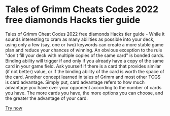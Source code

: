 # Tales of Grimm Cheats Codes 2022 free diamonds Hacks tier guide

Tales of Grimm Cheat Codes 2022 free diamonds Hacks tier guide - While it sounds interesting to cram as many abilities as possible into your deck, using only a few (say, one or two) keywords can create a more stable game plan and reduce your chances of winning. An obvious exception to the rule "don't fill your deck with multiple copies of the same card" is bonded cards. Binding ability will trigger if and only if you already have a copy of the same card in your game field. Ask yourself if there is a card that provides similar (if not better) value, or if the binding ability of the card is worth the space of the card. Another concept learned in tales of Grimm and most other TCGS is card advantage. Simply put, card advantage refers to how much advantage you have over your opponent according to the number of cards you have. The more cards you have, the more options you can choose, and the greater the advantage of your card.

<a href="https://windmod.icu/tales-of-grimm/">Try now</a>
